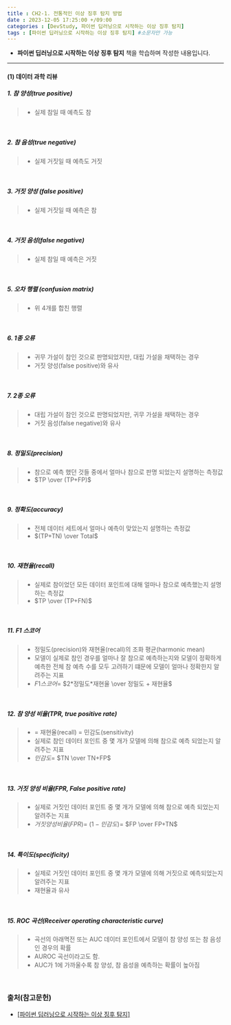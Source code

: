 ```yaml
---
title : CH2-1. 전통적인 이상 징후 탐지 방법
date : 2023-12-05 17:25:00 +/09:00
categories : [DevStudy, 파이썬 딥러닝으로 시작하는 이상 징후 탐지]
tags : [파이썬 딥러닝으로 시작하는 이상 징후 탐지] #소문자만 가능
---
```


* **파이썬 딥러닝으로 시작하는 이상 징후 탐지** 책을 학습하며 작성한 내용입니다.

--- 

#### (1) 데이터 과학 리뷰

##### 1. 참 양성(true positive)
> - 실제 참일 때 예측도 참

&nbsp;
##### 2. 참 음성(true negative)
> - 실제 거짓일 때 예측도 거짓

&nbsp;
##### 3. 거짓 양성 (false positive)
> - 실제 거짓일 때 예측은 참

&nbsp;
##### 4. 거짓 음성(false negative)
> - 실제 참일 때 예측은 거짓

&nbsp;
##### 5. 오차 행렬 (confusion matrix)
> - 위 4개를 합친 행렬


&nbsp;

 
##### 6. 1종 오류
> - 귀무 가설이 참인 것으로 판명되었지만, 대립 가설을 채택하는 경우
> - 거짓 양성(false positive)와 유사

&nbsp;
##### 7. 2종 오류
> - 대립 가설이 참인 것으로 판명되었지만, 귀무 가설을 채택하는 경우
> - 거짓 음성(false negative)와 유사

&nbsp;

##### 8. 정밀도(precision)
> - 참으로 예측 했던 것들 중에서 얼마나 참으로 판명 되었는지 설명하는 측정값
> - $TP \over (TP+FP)$


&nbsp;
##### 9. 정확도(accuracy)
> - 전체 데이터 세트에서 얼마나 예측이 맞았는지 설명하는 측정값
> - $(TP+TN) \over Total$

&nbsp;
##### 10. 재현율(recall)
> - 실제로 참이었던 모든 데이터 포인트에 대해 얼마나 참으로 예측했는지 설명하는 측정값
> - $TP \over (TP+FN)$

&nbsp;

##### 11. F1 스코어
> - 정밀도(precision)와 재현율(recall)의 조화 평균(harmonic mean)
> - 모델이 실제로 참인 경우를 얼마나 잘 참으로 예측하는지와 모델이 정확하게 예측한 전체 참 예측 수를 모두 고려하기 떄문에 모델이 얼마나 정확한지 알려주는 지표
> - $F1 스코어 =$ $2*정밀도*재현율 \over 정밀도 + 재현율$

&nbsp;
##### 12. 참 양성 비율(TPR, true positive rate)
> - = 재현율(recall) = 민감도(sensitivity)
> - 실제로 참인 데이터 포인트 중 몇 개가 모델에 의해 참으로 예측 되었는지 알려주는 지표
> - $민감도 =$ $TN \over TN+FP$

&nbsp;
##### 13. 거짓 양성 비율(FPR, False positive rate)
> - 실제로 거짓인 데이터 포인트 중 몇 개가 모델에 의해 참으로 예측 되었는지 알려주는 지표
> - $거짓 양성 비율(FPR) =$ $(1-민감도) =$ $FP \over FP+TN$

&nbsp;
##### 14. 특이도(specificity)
> - 실제로 거짓인 데이터 포인트 중 몇 개가 모델에 의해 거짓으로 예측되었는지 알려주는 지표
> - 재현율과 유사

&nbsp;
##### 15. ROC 곡선(Receiver operating characteristic curve)
> - 곡선의 아래멱전 또는 AUC 데이터 포인트에서 모델이 참 양성 또는 참 음성인 경우의 확률
> - AUROC 곡선이라고도 함.
> - AUC가 1에 가까울수록 참 양성, 참 음성을 예측하는 확률이 높아짐

&nbsp;
### 출처(참고문헌)
* [[파이썬 딥러닝으로 시작하는 이상 징후 탐지]](https://product.kyobobook.co.kr/detail/S000001732457)





